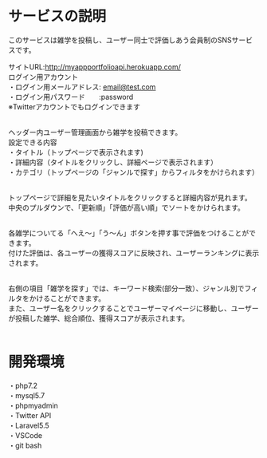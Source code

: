 # サービスの説明
このサービスは雑学を投稿し、ユーザー同士で評価しあう会員制のSNSサービスです。  

  サイトURL:http://myappportfolioapi.herokuapp.com/   
   ログイン用アカウント  
    ・ログイン用メールアドレス: email@test.com  
    ・ログイン用パスワード　　:password  
    ※Twitterアカウントでもログインできます  
   <br>

ヘッダー内ユーザー管理画面から雑学を投稿できます。  
設定できる内容  
・タイトル（トップページで表示されます)  
・詳細内容（タイトルをクリックし、詳細ページで表示されます）  
・カテゴリ（トップページの「ジャンルで探す」からフィルタをかけられます）  
<br>  

トップページで詳細を見たいタイトルをクリックすると詳細内容が見れます。    
中央のプルダウンで、「更新順」「評価が高い順」でソートをかけられます。  
<br>  

各雑学についてる「へえ～」「う～ん」ボタンを押す事で評価をつけることができます。    
付けた評価は、各ユーザーの獲得スコアに反映され、ユーザーランキングに表示されます。  
<br>  

右側の項目「雑学を探す」では、キーワード検索(部分一致）、ジャンル別でフィルタをかけることができます。  
また、ユーザー名をクリックすることでユーザーマイページに移動し、ユーザーが投稿した雑学、総合順位、獲得スコアが表示されます。  
<br>  

# 開発環境
  ・php7.2  
  ・mysql5.7  
  ・phpmyadmin  
  ・Twitter API  
  ・Laravel5.5    
  ・VSCode  
  ・git bash    

   
